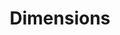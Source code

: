 ---
bigquery: https://console.cloud.google.com/bigquery?p=covid-19-dimensions-ai&page=table&d=data&t=publications
contributors: Digital Science, https://www.digital-science.com/
cost: Free for personal, non-commercial use.
description: Dimensions contains more than 100 million publications, ranging from
  articles published in scholarly journals, books and book chapters, to preprints
  and conference proceedings. All publications are contextualized with linked data
  sets, funding, publications, patents, clinical trials, and policy documents. You
  can also view associated categories, funders, institutions, and researcher profiles.
documentation: https://docs.dimensions.ai/bigquery/index.html
last_edit: 04/09/2022, 21:22:36
location: https://www.dimensions.ai/products/free/
maintained_by: Digital Science, https://www.digital-science.com/
schema_fields:
- funding_chf
- application_number
- researcher_ids
- funding_details
- open_access_categories_v2
- clinical_trial_ids
- labels
- original_title
- repository_name
- current_assignee
- original_abstract
- research_org_cities
- status
- granted_year
- citations_count
- doi
- category_uoa
- publication_year
- end_date
- wikipedia_url
- email_address
- pmcid
- license
- gender
- publication_date
- types
- id
- date_online
- research_org_countries
- acronyms
- title
- date_print
- end_year
- publication_ids
- date_imported_gbq
- funder_org_state_codes
- organisation_details
- granted_date
- original_assignee
- category_for
- category_icrp_ct
- pages
- registry
- editors
- research_org_country_names
- metrics
- category_hra
- grant_number
- funding_amount
- category_hrcs_hc
- kind
- language
- assignee_orgs
- concepts
- funding_gbp
- associated_grant_ids
- date
- family_members_ids
- isbn
- reference_ids
- category_bra
- start_date
- eisbn
- associated_publication_pmid
- associated_publication_id
- journal_lists
- book_title
- arxiv_id
- supporting_grant_ids
- funder_org_countries
- funding_currency
- conditions
- open_access_categories
- funder_orgs
- funding_cad
- family_count
- subtitles
- funder_org_cities
- interventions
- research_orgs
- associated_publication_doi
- legal_status
- active_years
- mesh_terms
- repository_url
- current_assignee_orgs
- publisher
- priority_date
- aliases
- cited_by_ids
- current_assignee_countries
- filing_status
- authors
- funder_org_acronyms
- research_org_city_names
- resulting_publication_doi
- altmetrics
- foa_number
- funding_cny
- expiration_date
- date_inserted
- expiration_year
- funding_eur
- relationships
- funding_aud
- links
- patent_ids
- ipcr
- inventor_names
- parent_id
- volume
- legal_events
- filing_year
- resulting_publication_ids
- address
- funding_usd
- category_rcdc
- acknowledgements
- type
- category_icrp_cso
- categories
- created_date
- filing_date
- issue
- phase
- original_assignee_countries
- cpc
- year
- priority_year
- repository_id
- funder_org
- research_org_state_codes
- external_ids
- date_modified
- funding_jpy
- acronym
- source_id
- category_sdg
- mesh_headings
- date_normal
- conference
- jurisdiction
- embargo_date
- name
- original_assignee_orgs
- linkout
- associated_publication_arxiv_id
- category_hrcs_rac
- funding_nzd
- citations
- description
- investigators
- assignee_countries
- book_series_title
- proceedings_title
- family_id
- citation_string
- start_year
- journal
- research_org_state_names
- funder_countries
- brief_title
- pmid
- abstract
- established
shortname: dimensions
tags:
- scholarly literature
- patents
- funding
- clinical trials
- academic profiles
terms_of_use: 'Use of both the Dimensions COVID-19 dataset and full Dimensions dataset
  are subject to the Dimensions Terms of use: https://www.dimensions.ai/policies-terms-legal '
title: Dimensions
uuid: dcff88bd-fe6b-4fdb-8159-809bf9d7bc1c
---
